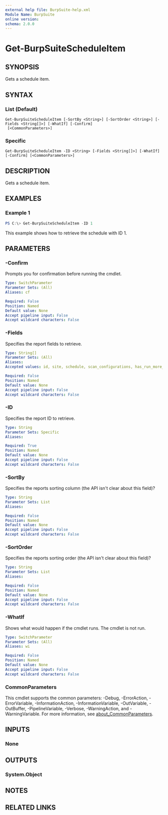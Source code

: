 ```yaml
---
external help file: BurpSuite-help.xml
Module Name: BurpSuite
online version:
schema: 2.0.0
---
```


# Get-BurpSuiteScheduleItem

## SYNOPSIS
Gets a schedule item.

## SYNTAX

### List (Default)
```
Get-BurpSuiteScheduleItem [-SortBy <String>] [-SortOrder <String>] [-Fields <String[]>] [-WhatIf] [-Confirm]
 [<CommonParameters>]
```

### Specific
```
Get-BurpSuiteScheduleItem -ID <String> [-Fields <String[]>] [-WhatIf] [-Confirm] [<CommonParameters>]
```

## DESCRIPTION
Gets a schedule item.

## EXAMPLES

### Example 1
```powershell
PS C:\> Get-BurpSuiteScheduleItem -ID 1
```

This example shows how to retrieve the schedule with ID 1.

## PARAMETERS

### -Confirm
Prompts you for confirmation before running the cmdlet.

```yaml
Type: SwitchParameter
Parameter Sets: (All)
Aliases: cf

Required: False
Position: Named
Default value: None
Accept pipeline input: False
Accept wildcard characters: False
```

### -Fields
Specifies the report fields to retrieve.

```yaml
Type: String[]
Parameter Sets: (All)
Aliases:
Accepted values: id, site, schedule, scan_configurations, has_run_more_than_once, scheduled_run_time

Required: False
Position: Named
Default value: None
Accept pipeline input: False
Accept wildcard characters: False
```

### -ID
Specifies the report ID to retrieve.

```yaml
Type: String
Parameter Sets: Specific
Aliases:

Required: True
Position: Named
Default value: None
Accept pipeline input: False
Accept wildcard characters: False
```

### -SortBy
Specifies the reports sorting column (the API isn't clear about this field)?

```yaml
Type: String
Parameter Sets: List
Aliases:

Required: False
Position: Named
Default value: None
Accept pipeline input: False
Accept wildcard characters: False
```

### -SortOrder
Specifies the reports sorting order (the API isn't clear about this field)?

```yaml
Type: String
Parameter Sets: List
Aliases:

Required: False
Position: Named
Default value: None
Accept pipeline input: False
Accept wildcard characters: False
```

### -WhatIf
Shows what would happen if the cmdlet runs.
The cmdlet is not run.

```yaml
Type: SwitchParameter
Parameter Sets: (All)
Aliases: wi

Required: False
Position: Named
Default value: None
Accept pipeline input: False
Accept wildcard characters: False
```

### CommonParameters
This cmdlet supports the common parameters: -Debug, -ErrorAction, -ErrorVariable, -InformationAction, -InformationVariable, -OutVariable, -OutBuffer, -PipelineVariable, -Verbose, -WarningAction, and -WarningVariable. For more information, see [about_CommonParameters](http://go.microsoft.com/fwlink/?LinkID=113216).

## INPUTS

### None

## OUTPUTS

### System.Object
## NOTES

## RELATED LINKS
